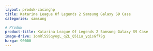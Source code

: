 ```yaml
---
layout: produk-casinghp
title: Katarina League Of Legends 2 Samsung Galaxy S9 Case
categories: samsung

# Produk
product-title: Katarina League Of Legends 2 Samsung Galaxy S9 Case
image-drive: 1omRlSSSqyogL_qZL_Q51Lu_yqisGf7Sg
harga: 90000
---
```

